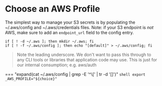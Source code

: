 # Choose an AWS Profile

The simplest way to manage your S3 secrets is by populating the ~/.aws/config and ~/.aws/credentials files. Note: if your S3 endpoint is *not* AWS, make sure to add an `endpoint_url` field to the config entry.

```shell
if [ ! -d ~/.aws ]; then mkdir ~/.aws; fi
if [ ! -f ~/.aws/config ]; then echo "[default]" > ~/.aws/config; fi
```

> Note the leading underscore. We don't want to pass this through to
> any CLI tools or libraries that application code may use. This is
> just for our internal consumption; e.g. aws/auth

=== "expand(cat ~/.aws/config | grep -E '^\\[' | tr -d '[]')"
    ```shell
    export _AWS_PROFILE="${choice}"
    ```
